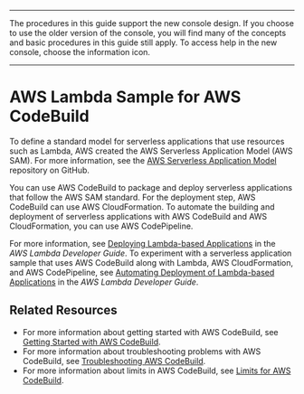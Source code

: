 --------

 The procedures in this guide support the new console design\. If you choose to use the older version of the console, you will find many of the concepts and basic procedures in this guide still apply\. To access help in the new console, choose the information icon\.

--------

# AWS Lambda Sample for AWS CodeBuild<a name="sample-lambda"></a>

To define a standard model for serverless applications that use resources such as Lambda, AWS created the AWS Serverless Application Model \(AWS SAM\)\. For more information, see the [AWS Serverless Application Model](https://github.com/awslabs/serverless-application-model) repository on GitHub\.

You can use AWS CodeBuild to package and deploy serverless applications that follow the AWS SAM standard\. For the deployment step, AWS CodeBuild can use AWS CloudFormation\. To automate the building and deployment of serverless applications with AWS CodeBuild and AWS CloudFormation, you can use AWS CodePipeline\.

For more information, see [Deploying Lambda\-based Applications](https://docs.aws.amazon.com/lambda/latest/dg/deploying-lambda-apps.html) in the *AWS Lambda Developer Guide*\. To experiment with a serverless application sample that uses AWS CodeBuild along with Lambda, AWS CloudFormation, and AWS CodePipeline, see [Automating Deployment of Lambda\-based Applications](https://docs.aws.amazon.com/lambda/latest/dg/automating-deployment.html) in the *AWS Lambda Developer Guide*\.

## Related Resources<a name="w4aac11c45c49b9"></a>
+ For more information about getting started with AWS CodeBuild, see [Getting Started with AWS CodeBuild](getting-started.md)\.
+ For more information about troubleshooting problems with AWS CodeBuild, see [Troubleshooting AWS CodeBuild](troubleshooting.md)\.
+ For more information about limits in AWS CodeBuild, see [Limits for AWS CodeBuild](limits.md)\.